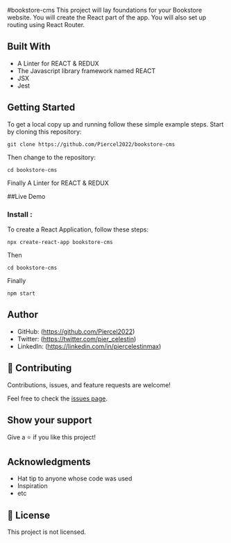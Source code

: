 #bookstore-cms
This project will lay foundations for your Bookstore website. You will create the React part of the app. You will also set up routing using React Router.


## Built With


- A Linter for REACT & REDUX
- The Javascript library framework named REACT
- JSX
- Jest

## Getting Started

To get a local copy up and running follow these simple example steps.
Start by cloning this repository:
```
git clone https://github.com/Piercel2022/bookstore-cms
```
Then change to the repository:
```
cd bookstore-cms
```
Finally A Linter for REACT & REDUX

##Live Demo


### Install : 
To create a React Application, follow these steps:
```
npx create-react-app bookstore-cms
```
Then 
```
cd bookstore-cms
```
Finally
```
npm start
```
## Author

- GitHub: (https://github.com/Piercel2022)
- Twitter: (https://twitter.com/pier_celestin)
- LinkedIn: (https://linkedin.com/in/piercelestinmax)


## 🤝 Contributing

Contributions, issues, and feature requests are welcome!

Feel free to check the [issues page](https://github.com/Piercel2022/bookstore-cms/issues).

## Show your support

Give a ⭐️ if you like this project!

## Acknowledgments

- Hat tip to anyone whose code was used
- Inspiration
- etc

## 📝 License

This project is not licensed.
